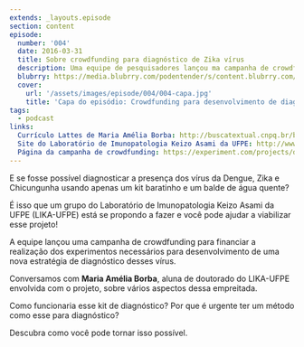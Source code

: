 ```yaml
---
extends: _layouts.episode
section: content
episode:
  number: '004'
  date: 2016-03-31
  title: Sobre crowdfunding para diagnóstico de Zika vírus
  description: Uma equipe de pesquisadores lançou ma campanha de crowdfunding para desenvolver um método de diagnóstico do vírus.  
  blubrry: https://media.blubrry.com/podentender/s/content.blubrry.com/podentender/PODEntender_004_DROPS_001_SOBRE_CROWNDFUNDING_PARA_DIAGNOSTICO_DO_ZIKA_v_02.mp3
  cover:
    url: '/assets/images/episode/004/004-capa.jpg'
    title: 'Capa do episódio: Crowdfunding para desenvolvimento de diagnóstico do Zika vírus'
tags:
  - podcast
links:
  Currículo Lattes de Maria Amélia Borba: http://buscatextual.cnpq.br/buscatextual/visualizacv.do?id=K4490046D6
  Site do Laboratório de Imunopatologia Keizo Asami da UFPE: http://www.lika.ufpe.br/
  Página da campanha de crowdfunding: https://experiment.com/projects/detection-of-zika-virus-rapidly-economically-locally-and-reliably-without-the-need-for-a-laboratory-in-brazil
---
```

E se fosse possível diagnosticar a presença dos vírus da Dengue,  Zika e Chicungunha usando apenas um kit
baratinho e um balde de água quente?

É isso que um grupo do Laboratório de Imunopatologia Keizo Asami da UFPE (LIKA-UFPE) está se propondo
a fazer e você pode ajudar a viabilizar esse projeto!

A equipe lançou uma campanha de crowdfunding para financiar a realização dos experimentos necessários
para desenvolvimento de uma nova estratégia de diagnóstico desses vírus.

Conversamos com **Maria Amélia Borba**, aluna de doutorado do LIKA-UFPE envolvida com o projeto,
sobre vários aspectos dessa empreitada.

Como funcionaria esse kit de diagnóstico? Por que é urgente ter um método como esse para diagnóstico?

Descubra como você pode tornar isso possível.
